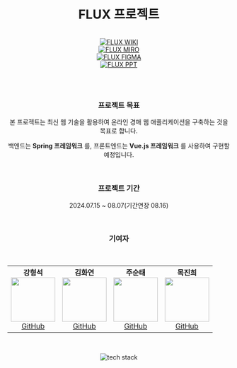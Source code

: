 <H1 align="center">FLUX 프로젝트</H1>
<br>
<div align="center">
  
<div style="display: flex; flex-direction: column; align-items: center;">
  <a href="https://github.com/Flux2024/.github/wiki">
    <img src="https://github.com/user-attachments/assets/a314623e-d7aa-4fad-90ae-005acdb23932" alt="FLUX WIKI">
  </a>
  <a href="https://miro.com/welcomeonboard/c0JYOEVIejUwYVJ4VmdWOWlYejZITkVLV1hQN21Ea3czeElqNDhES3o2ODNHQXVFbE92dGRnSVowOThJd1RvaXwzNDU4NzY0NTkyOTkyNDczMDEyfDI=?share_link_id=648627703485">
    <img src="https://github.com/user-attachments/assets/32c194f0-2a64-4cbd-aea7-ee8edb1c9c3d" alt="FLUX MIRO">
  </a>
  <a href="https://www.figma.com/design/S13VWlt0WyyU9MjR1o5sg6/FLUX?node-id=0-1&t=qg4snUP77z8Rqdru-1" >
    <img src="https://github.com/user-attachments/assets/0255183d-fb83-4347-9ac9-5a63bc42f391" alt="FLUX FIGMA">
  </a>
  <a href="https://www.canva.com/design/DAGN0CgAGPU/tC3kvHD6hpxaWif0N1fy6A/edit?utm_content=DAGN0CgAGPU&utm_campaign=designshare&utm_medium=link2&utm_source=sharebutton" >
      <img src="https://github.com/user-attachments/assets/905d4b26-93ac-418f-bb8a-a2ccfa3799fc" alt="FLUX PPT">
  </a>
</div>

<br><br>

  <h3>프로젝트 목표</h3>
  <p>본 프로젝트는 최신 웹 기술을 활용하여 온라인 경매 웹 애플리케이션을 구축하는 것을 목표로 합니다.</p> 
  <p>백엔드는 <strong>Spring 프레임워크</strong> 를, 프론트엔드는 <strong>Vue.js 프레임워크</strong> 를 사용하여 구현할 예정입니다.</p>
  <br>
  <h3>프로젝트 기간</h3>
  <p>2024.07.15 ~ 08.07(기간연장 08.16)</p>
  <br>
  <h3 align="center">기여자</h3>
  <br>
  <table>
    <tr>
      <td align="center">
        <strong>강형석</strong><br>
        <img src="https://avatars.githubusercontent.com/ppudding3861" width="100" height="100"><br>
        <a href="https://github.com/ppudding3861">GitHub</a>
      </td>
      <td align="center">
        <strong>김화연</strong><br>
        <img src="https://avatars.githubusercontent.com/KHY90" width="100" height="100"><br>
        <a href="https://github.com/KHY90">GitHub</a>
      </td>
      <td align="center">
        <strong>주순태</strong><br>
        <img src="https://avatars.githubusercontent.com/Stjoo0925" width="100" height="100"><br>
        <a href="https://github.com/Stjoo0925">GitHub</a>
      </td>
      <td align="center">
        <strong>목진희</strong><br>
        <img src="https://avatars.githubusercontent.com/Jin-tonix" width="100" height="100"><br>
        <a href="https://github.com/Jin-tonix">GitHub</a>
      </td>
    </tr>
  </table>
  <br>

![tech stack](https://github.com/user-attachments/assets/9e492c1d-909b-4adf-9b96-528f5deee401)


